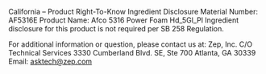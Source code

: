  
 
 
California – Product Right-To-Know Ingredient Disclosure 
Material Number: AF5316E 
Product Name: Afco 5316 Power Foam Hd_5Gl_Pl 
Ingredient disclosure for this product is not required per SB 258 Regulation. 
 
For additional information or question, please contact us at: 
Zep, Inc. 
C/O Technical Services 
3330 Cumberland Blvd. SE, Ste 700 
Atlanta, GA 30339 
Email: asktech@zep.com 
 
 
 
 
